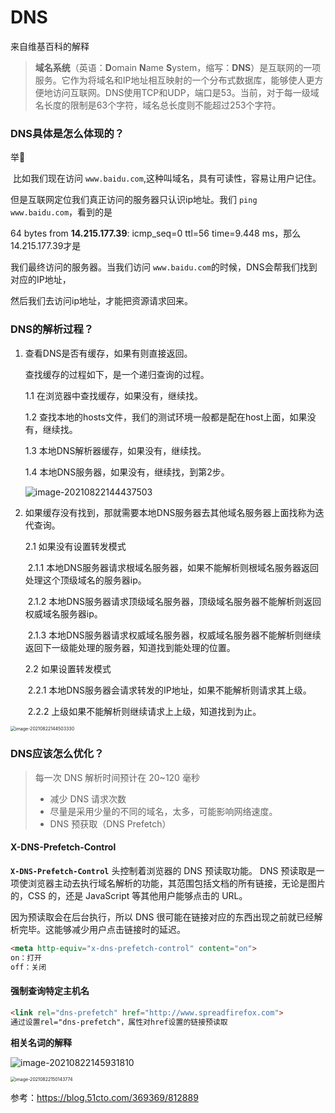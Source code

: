 # DNS

来自维基百科的解释

> **域名系统**（英语：**D**omain **N**ame **S**ystem，缩写：**DNS**）是互联网的一项服务。它作为将域名和IP地址相互映射的一个分布式数据库，能够使人更方便地访问互联网。DNS使用TCP和UDP，端口是53。当前，对于每一级域名长度的限制是63个字符，域名总长度则不能超过253个字符。



### DNS具体是怎么体现的？

举🌰

​	比如我们现在访问 `www.baidu.com`,这种叫域名，具有可读性，容易让用户记住。

但是互联网定位我们真正访问的服务器只认识ip地址。我们 `ping www.baidu.com`，看到的是

64 bytes from **14.215.177.39**: icmp_seq=0 ttl=56 time=9.448 ms，那么14.215.177.39才是

我们最终访问的服务器。当我们访问 `www.baidu.com`的时候，DNS会帮我们找到对应的IP地址，

然后我们去访问ip地址，才能把资源请求回来。



### DNS的解析过程？

1. 查看DNS是否有缓存，如果有则直接返回。

   查找缓存的过程如下，是一个递归查询的过程。

   1.1 在浏览器中查找缓存，如果没有，继续找。

   1.2 查找本地的hosts文件，我们的测试环境一般都是配在host上面，如果没有，继续找。

   1.3 本地DNS解析器缓存，如果没有，继续找。

   1.4 本地DNS服务器，如果没有，继续找，到第2步。

   ![image-20210822144437503](../../static/images/image-20210822144437503.png)

2. 如果缓存没有找到，那就需要本地DNS服务器去其他域名服务器上面找称为迭代查询。

   2.1 如果没有设置转发模式

   ​	2.1.1 本地DNS服务器请求根域名服务器，如果不能解析则根域名服务器返回处理这个顶级域名的服务器ip。

   ​	2.1.2 本地DNS服务器请求顶级域名服务器，顶级域名服务器不能解析则返回权威域名服务器ip。

   ​	2.1.3 本地DNS服务器请求权威域名服务器，权威域名服务器不能解析则继续返回下一级能处理的服务器，知道找到能处理的位置。

   2.2 如果设置转发模式

   ​	2.2.1 本地DNS服务器会请求转发的IP地址，如果不能解析则请求其上级。

   ​	2.2.2  上级如果不能解析则继续请求上上级，知道找到为止。	

<img src="../../static/images/image-20210822144503330.png" alt="image-20210822144503330" style="zoom:50%;" />



### DNS应该怎么优化？

> 每一次 DNS 解析时间预计在 20~120 毫秒
>
> - 减少 DNS 请求次数
>  - 尽量是采用少量的不同的域名，太多，可能影响网络速度。
> - DNS 预获取（DNS Prefetch）
> 



#### **X-DNS-Prefetch-Control**

**`X-DNS-Prefetch-Control`** 头控制着浏览器的 DNS 预读取功能。 DNS 预读取是一项使浏览器主动去执行域名解析的功能，其范围包括文档的所有链接，无论是图片的，CSS 的，还是 JavaScript 等其他用户能够点击的 URL。

因为预读取会在后台执行，所以 DNS 很可能在链接对应的东西出现之前就已经解析完毕。这能够减少用户点击链接时的延迟。

```html
<meta http-equiv="x-dns-prefetch-control" content="on"> 
on：打开
off：关闭
```

#### 强制查询特定主机名

```html
<link rel="dns-prefetch" href="http://www.spreadfirefox.com">
通过设置rel="dns-prefetch"，属性对href设置的链接预读取
```



**相关名词的解释**

![image-20210822145931810](../../static/images/image-20210822145931810.png)



<img src="../../static/images/image-20210822150143774.png" alt="image-20210822150143774" style="zoom:50%;" />

参考：https://blog.51cto.com/369369/812889
